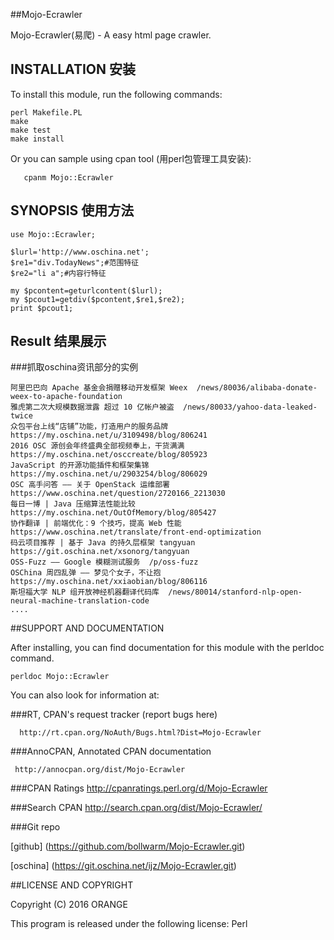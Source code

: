 ##Mojo-Ecrawler

 Mojo-Ecrawler(易爬) - A easy html page crawler.
 

## INSTALLATION 安装

To install this module, run the following commands:

	perl Makefile.PL
	make
	make test
	make install
 Or you can sample using cpan tool (用perl包管理工具安装):
   
       cpanm Mojo::Ecrawler

## SYNOPSIS 使用方法
 
    use Mojo::Ecrawler;
 
    $lurl='http://www.oschina.net';
    $re1="div.TodayNews";#范围特征
    $re2="li a";#内容行特征
 
    my $pcontent=geturlcontent($lurl);
    my $pcout1=getdiv($pcontent,$re1,$re2);
    print $pcout1;

## Result 结果展示

###抓取oschina资讯部分的实例

    阿里巴巴向 Apache 基金会捐赠移动开发框架 Weex  /news/80036/alibaba-donate-weex-to-apache-foundation
    雅虎第二次大规模数据泄露 超过 10 亿帐户被盗  /news/80033/yahoo-data-leaked-twice
    众包平台上线“店铺”功能，打造用户的服务品牌  https://my.oschina.net/u/3109498/blog/806241
    2016 OSC 源创会年终盛典全部视频奉上，干货满满  https://my.oschina.net/osccreate/blog/805923
    JavaScript 的开源功能插件和框架集锦  https://my.oschina.net/u/2903254/blog/806029
    OSC 高手问答 —— 关于 OpenStack 运维部署  https://www.oschina.net/question/2720166_2213030
    每日一博 | Java 压缩算法性能比较  https://my.oschina.net/OutOfMemory/blog/805427
    协作翻译 | 前端优化：9 个技巧，提高 Web 性能  https://www.oschina.net/translate/front-end-optimization
    码云项目推荐 | 基于 Java 的持久层框架 tangyuan  https://git.oschina.net/xsonorg/tangyuan
    OSS-Fuzz —— Google 模糊测试服务  /p/oss-fuzz
    OSChina 周四乱弹 —— 梦见个女子，不让抱  https://my.oschina.net/xxiaobian/blog/806116
    斯坦福大学 NLP 组开放神经机器翻译代码库  /news/80014/stanford-nlp-open-neural-machine-translation-code
    ....


##SUPPORT AND DOCUMENTATION 

After installing, you can find documentation for this module with the
perldoc command.

    perldoc Mojo::Ecrawler

You can also look for information at:

###RT, CPAN's request tracker (report bugs here)

      http://rt.cpan.org/NoAuth/Bugs.html?Dist=Mojo-Ecrawler

###AnnoCPAN, Annotated CPAN documentation
   
     http://annocpan.org/dist/Mojo-Ecrawler

###CPAN Ratings
        http://cpanratings.perl.org/d/Mojo-Ecrawler

###Search CPAN
        http://search.cpan.org/dist/Mojo-Ecrawler/
    
###Git repo

[github] (https://github.com/bollwarm/Mojo-Ecrawler.git)

[oschina] (https://git.oschina.net/ijz/Mojo-Ecrawler.git)

##LICENSE AND COPYRIGHT

Copyright (C) 2016 ORANGE

This program is released under the following license: Perl

